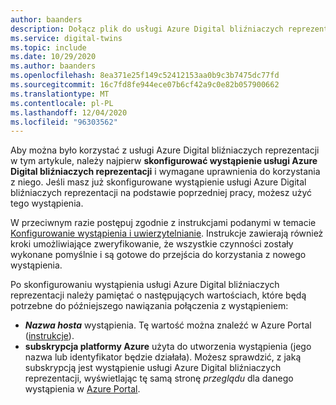 ```yaml
---
author: baanders
description: Dołącz plik do usługi Azure Digital bliźniaczych reprezentacji — wymaganie wstępne, aby skonfigurować wystąpienie
ms.service: digital-twins
ms.topic: include
ms.date: 10/29/2020
ms.author: baanders
ms.openlocfilehash: 8ea371e25f149c52412153aa0b9c3b7475dc77fd
ms.sourcegitcommit: 16c7fd8fe944ece07b6cf42a9c0e82b057900662
ms.translationtype: MT
ms.contentlocale: pl-PL
ms.lasthandoff: 12/04/2020
ms.locfileid: "96303562"
---
```

Aby można było korzystać z usługi Azure Digital bliźniaczych reprezentacji w tym artykule, należy najpierw **skonfigurować wystąpienie usługi Azure Digital bliźniaczych reprezentacji** i wymagane uprawnienia do korzystania z niego. Jeśli masz już skonfigurowane wystąpienie usługi Azure Digital bliźniaczych reprezentacji na podstawie poprzedniej pracy, możesz użyć tego wystąpienia.

W przeciwnym razie postępuj zgodnie z instrukcjami podanymi w temacie [Konfigurowanie wystąpienia i uwierzytelnianie](../articles/digital-twins/how-to-set-up-instance-portal.md). Instrukcje zawierają również kroki umożliwiające zweryfikowanie, że wszystkie czynności zostały wykonane pomyślnie i są gotowe do przejścia do korzystania z nowego wystąpienia.

Po skonfigurowaniu wystąpienia usługi Azure Digital bliźniaczych reprezentacji należy pamiętać o następujących wartościach, które będą potrzebne do późniejszego nawiązania połączenia z wystąpieniem:
* **_Nazwa hosta_** wystąpienia. Tę wartość można znaleźć w Azure Portal ([instrukcje](../articles/digital-twins/how-to-set-up-instance-portal.md#verify-success-and-collect-important-values)).
* **subskrypcja platformy Azure** użyta do utworzenia wystąpienia (jego nazwa lub identyfikator będzie działała). Możesz sprawdzić, z jaką subskrypcją jest wystąpienie usługi Azure Digital bliźniaczych reprezentacji, wyświetlając tę samą stronę *przeglądu* dla danego wystąpienia w [Azure Portal](https://portal.azure.com).
